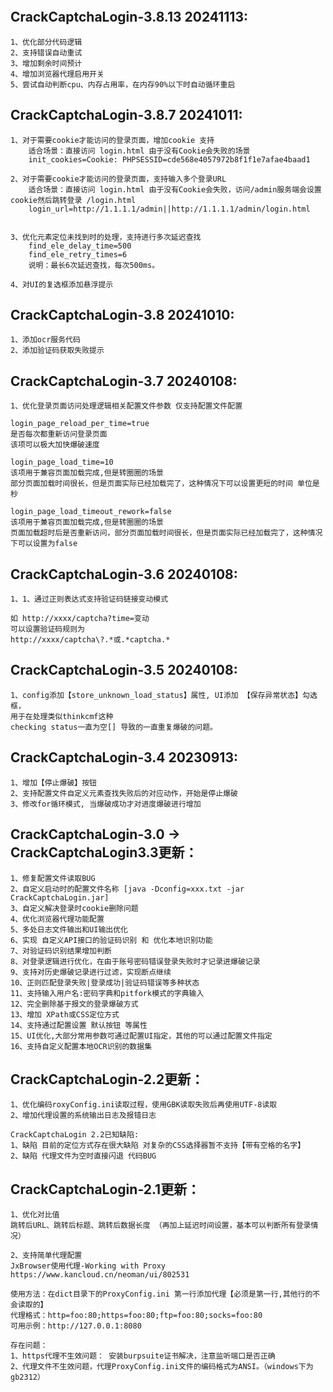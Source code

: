 ```

```


## CrackCaptchaLogin-3.8.13 20241113:
```
1、优化部分代码逻辑
2、支持错误自动重试
3、增加剩余时间预计
4、增加浏览器代理启用开关
5、尝试自动判断cpu、内存占用率，在内存90%以下时自动循环重启
```

## CrackCaptchaLogin-3.8.7 20241011:

```
1、对于需要cookie才能访问的登录页面，增加cookie 支持
    适合场景：直接访问 login.html 由于没有Cookie会失败的场景
    init_cookies=Cookie: PHPSESSID=cde568e4057972b8f1f1e7afae4baad1

2、对于需要cookie才能访问的登录页面，支持输入多个登录URL  
    适合场景：直接访问 login.html 由于没有Cookie会失败，访问/admin服务端会设置cookie然后跳转登录 /login.html
    login_url=http://1.1.1.1/admin||http://1.1.1.1/admin/login.html

    
3、优化元素定位未找到时的处理，支持进行多次延迟查找
    find_ele_delay_time=500
    find_ele_retry_times=6
    说明：最长6次延迟查找，每次500ms。
    
4、对UI的复选框添加悬浮提示
```


## CrackCaptchaLogin-3.8 20241010:

```
1、添加ocr服务代码
2、添加验证码获取失败提示
```

## CrackCaptchaLogin-3.7 20240108:

```
1、优化登录页面访问处理逻辑相关配置文件参数 仅支持配置文件配置

login_page_reload_per_time=true
是否每次都重新访问登录页面  
该项可以极大加快爆破速度

login_page_load_time=10  
该项用于兼容页面加载完成,但是转圈圈的场景
部分页面加载时间很长，但是页面实际已经加载完了，这种情况下可以设置更短的时间 单位是秒

login_page_load_timeout_rework=false 
该项用于兼容页面加载完成,但是转圈圈的场景
页面加载超时后是否重新访问，部分页面加载时间很长，但是页面实际已经加载完了，这种情况下可以设置为false
```

## CrackCaptchaLogin-3.6 20240108:

```
1、1、通过正则表达式支持验证码链接变动模式

如 http://xxxx/captcha?time=变动
可以设置验证码规则为
http://xxxx/captcha\?.*或.*captcha.*
```

## CrackCaptchaLogin-3.5 20240108:

```
1、config添加【store_unknown_load_status】属性, UI添加 【保存异常状态】勾选框，
用于在处理类似thinkcmf这种
checking status一直为空[] 导致的一直重复爆破的问题。
```


## CrackCaptchaLogin-3.4 20230913:

```
1、增加【停止爆破】按钮 
2、支持配置文件自定义元素查找失败后的对应动作，开始是停止爆破 
3、修改for循环模式, 当爆破成功才对进度爆破进行增加
```



## CrackCaptchaLogin-3.0 -> CrackCaptchaLogin3.3更新：

```
1、修复配置文件读取BUG
2、自定义启动时的配置文件名称 [java -Dconfig=xxx.txt -jar CrackCaptchaLogin.jar]
3、自定义解决登录时cookie删除问题
4、优化浏览器代理功能配置
5、多处日志文件输出和UI输出优化
6、实现 自定义API接口的验证码识别 和 优化本地识别功能 
7、对验证码识别结果增加判断
8、对登录逻辑进行优化，在由于账号密码错误登录失败时才记录进爆破记录
9、支持对历史爆破记录进行过滤，实现断点继续
10、正则匹配登录失败|登录成功|验证码错误等多种状态
11、支持输入用户名:密码字典和pitfork模式的字典输入
12、完全删除基于报文的登录爆破方式
13、增加 XPath或CSS定位方式
14、支持通过配置设置 默认按钮 等属性
15、UI优化,大部分常用参数可通过配置UI指定，其他的可以通过配置文件指定
16、支持自定义配置本地OCR识别的数据集
```



## CrackCaptchaLogin-2.2更新：

```
1、优化编码roxyConfig.ini读取过程，使用GBK读取失败后再使用UTF-8读取
2、增加代理设置的系统输出日志及报错日志

CrackCaptchaLogin 2.2已知缺陷:
1、缺陷 目前的定位方式存在很大缺陷 对复杂的CSS选择器暂不支持【带有空格的名字】
2、缺陷 代理文件为空时直接闪退 代码BUG
```



## CrackCaptchaLogin-2.1更新：

```
1、优化对比值
跳转后URL、跳转后标题、跳转后数据长度 （再加上延迟时间设置，基本可以判断所有登录情况）

2、支持简单代理配置
JxBrowser使用代理-Working with Proxy
https://www.kancloud.cn/neoman/ui/802531

使用方法：在dict目录下的ProxyConfig.ini 第一行添加代理【必须是第一行,其他行的不会读取的】
代理格式：http=foo:80;https=foo:80;ftp=foo:80;socks=foo:80 
可用示例：http://127.0.0.1:8080

存在问题：
1、https代理不生效问题： 安装burpsuite证书解决，注意监听端口是否正确
2、代理文件不生效问题，代理ProxyConfig.ini文件的编码格式为ANSI。（windows下为gb2312）
```




